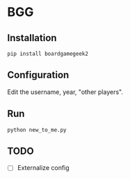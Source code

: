 # BGG

## Installation

``` pip install boardgamegeek2 ```

## Configuration

Edit the username, year, "other players".

## Run

``` python new_to_me.py ```

## TODO

* [ ] Externalize config
